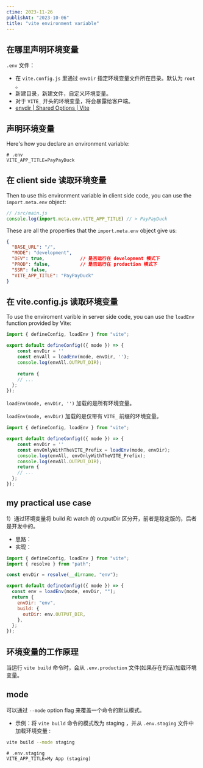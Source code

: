 ```yaml
---
ctime: 2023-11-26
publishAt: "2023-10-06"
title: "vite environment variable"
---
```


## 在哪里声明环境变量

`.env` 文件：
- 在 `vite.config.js` 里通过 `envDir` 指定环境变量文件所在目录。默认为 `root` 。
- 新建目录，新建文件，自定义环境变量。
- 对于 `VITE_` 开头的环境变量，将会暴露给客户端。
- [envdir | Shared Options | Vite](https://vitejs.dev/config/shared-options.html#envdir)

## 声明环境变量

Here's how you declare an environment variable:

```env
# .env
VITE_APP_TITLE=PayPayDuck
```

## 在 client side 读取环境变量

Then to use this environment variable in client side code, you can use the `import.meta.env` object:

```js
// /src/main.js
console.log(import.meta.env.VITE_APP_TITLE) // > PayPayDuck
```

These are all the properties that the `import.meta.env` object give us:

```json
{
  "BASE_URL": "/",
  "MODE": "development",
  "DEV": true,             // 是否运行在 development 模式下
  "PROD": false,           // 是否运行在 production 模式下
  "SSR": false,
  "VITE_APP_TITLE": "PayPayDuck"
}
```

## 在 vite.config.js 读取环境变量

To use the enviroment varible in server side code, you can use the `loadEnv`  function provided by Vite:

```js
import { defineConfig, loadEnv } from "vite";

export default defineConfig(({ mode }) => {
	const envDir = ''
	const envAll = loadEnv(mode, envDir, '');
	console.log(envAll.OUTPUT_DIR);
	
	return {
    // ...
  };
});
```

`loadEnv(mode, envDir, '')` 加载的是所有环境变量。

`loadEnv(mode, envDir)` 加载的是仅带有 `VITE_` 前缀的环境变量。

```js
import { defineConfig, loadEnv } from "vite";

export default defineConfig(({ mode }) => {
	const envDir = ''
	const envOnlyWithTheVITE_Prefix = loadEnv(mode, envDir);
	console.log(envAll, envOnlyWithTheVITE_Prefix);
	console.log(envAll.OUTPUT_DIR);
	return {
    // ...
  };
});
```

## my practical use case

1）通过环境变量将 build 和 watch 的 outputDir 区分开，前者是稳定版的，后者是开发中的。
- 思路：
- 实现：

```js
import { defineConfig, loadEnv } from "vite";
import { resolve } from "path";

const envDir = resolve(__dirname, "env");

export default defineConfig(({ mode }) => {
  const env = loadEnv(mode, envDir, "");
  return {
    envDir: "env",
    build: {
      outDir: env.OUTPUT_DIR,
    },
  };
});
```

## 环境变量的工作原理

当运行 `vite build` 命令时，会从 `.env.production` 文件(如果存在的话)加载环境变量。

## mode

可以通过 `--mode` option flag 来覆盖一个命令的默认模式。
- 示例：将 `vite build` 命令的模式改为 staging ，并从 `.env.staging` 文件中加载环境变量 :

```bash
vite build --mode staging
```

```env
# .env.staging
VITE_APP_TITLE=My App (staging)
```
